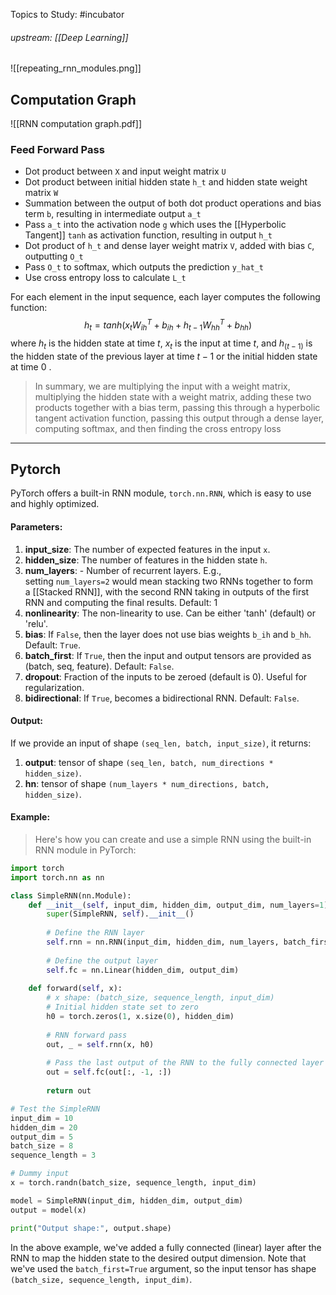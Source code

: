 
Topics to Study:
#incubator 

###### upstream: [[Deep Learning]]

![[repeating_rnn_modules.png]]

## Computation Graph 

![[RNN computation graph.pdf]]


### Feed Forward Pass 
- Dot product between `X` and input weight matrix `U`
- Dot product between initial hidden state `h_t` and hidden state weight matrix `W`
- Summation between the output of both dot product operations and bias term `b`, resulting in intermediate output `a_t`
- Pass `a_t` into the activation node `g` which uses the [[Hyperbolic Tangent]] `tanh` as activation function, resulting in output `h_t`
- Dot product of `h_t` and dense layer weight matrix `V`, added with bias `C`, outputting `O_t`
- Pass `O_t` to softmax, which outputs the prediction `y_hat_t`
- Use cross entropy loss to calculate `L_t`

For each element in the input sequence, each layer computes the following function:
$$h_t = tanh(x_tW^T_{ih} + b_{ih} + h_{t-1} W^T_{hh} + b_{hh})$$
where $h_t$ is the hidden state at time $t$, $x_t$ is the input at time $t$, and $h_{(t-1)}$ is the hidden state of the previous layer at time $t-1$ or the initial hidden state at time $0$ .

> In summary, we are multiplying the input with a weight matrix, multiplying the hidden state with a weight matrix, adding these two products together with a bias term, passing this through a hyperbolic tangent activation function, passing this output through a dense layer, computing softmax, and then finding the cross entropy loss

---

## Pytorch 

PyTorch offers a built-in RNN module, `torch.nn.RNN`, which is easy to use and highly optimized.

#### Parameters:

1. **input_size**: The number of expected features in the input `x`.
2. **hidden_size**: The number of features in the hidden state `h`.
3. **num_layers**: - Number of recurrent layers. E.g., setting `num_layers=2` would mean stacking two RNNs together to form a [[Stacked RNN]], with the second RNN taking in outputs of the first RNN and computing the final results. Default: 1
4. **nonlinearity**: The non-linearity to use. Can be either 'tanh' (default) or 'relu'.
5. **bias**: If `False`, then the layer does not use bias weights `b_ih` and `b_hh`. Default: `True`.
6. **batch_first**: If `True`, then the input and output tensors are provided as (batch, seq, feature). Default: `False`.
7. **dropout**: Fraction of the inputs to be zeroed (default is 0). Useful for regularization.
8. **bidirectional**: If `True`, becomes a bidirectional RNN. Default: `False`.

#### Output:

If we provide an input of shape `(seq_len, batch, input_size)`, it returns:

1. **output**: tensor of shape `(seq_len, batch, num_directions * hidden_size)`.
2. **hn**: tensor of shape `(num_layers * num_directions, batch, hidden_size)`.

#### Example: 

> Here's how you can create and use a simple RNN using the built-in RNN module in PyTorch:

```python
import torch
import torch.nn as nn

class SimpleRNN(nn.Module):
    def __init__(self, input_dim, hidden_dim, output_dim, num_layers=1):
        super(SimpleRNN, self).__init__()
        
        # Define the RNN layer
        self.rnn = nn.RNN(input_dim, hidden_dim, num_layers, batch_first=True)
        
        # Define the output layer
        self.fc = nn.Linear(hidden_dim, output_dim)
        
    def forward(self, x):
        # x shape: (batch_size, sequence_length, input_dim)
        # Initial hidden state set to zero
        h0 = torch.zeros(1, x.size(0), hidden_dim)
        
        # RNN forward pass
        out, _ = self.rnn(x, h0)
        
        # Pass the last output of the RNN to the fully connected layer
        out = self.fc(out[:, -1, :])
        
        return out

# Test the SimpleRNN
input_dim = 10
hidden_dim = 20
output_dim = 5
batch_size = 8
sequence_length = 3

# Dummy input
x = torch.randn(batch_size, sequence_length, input_dim)

model = SimpleRNN(input_dim, hidden_dim, output_dim)
output = model(x)

print("Output shape:", output.shape)
```

In the above example, we've added a fully connected (linear) layer after the RNN to map the hidden state to the desired output dimension. Note that we've used the `batch_first=True` argument, so the input tensor has shape `(batch_size, sequence_length, input_dim)`.